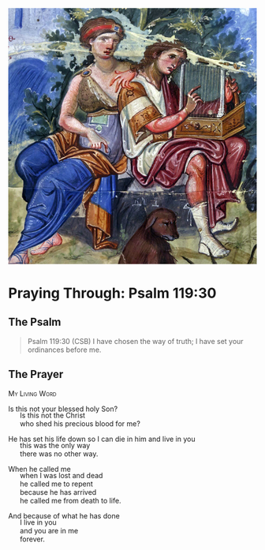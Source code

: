 <img class="intro-right" src="art-paris-psalter.jpg">

<style>
  li {list-style-type: none;}
  p + ul {
    margin-top: -18px;
}
</style>

# Praying Through: Psalm 119:30

## The Psalm

>Psalm 119:30 (CSB) I have chosen the way of truth; I have set your ordinances before me.

## The Prayer

<div style="font-variant: small-caps;">
My Living Word
</div>

Is this not your blessed holy Son?  
* Is this not the Christ  
* who shed his precious blood for me?

He has set his life down so I can die in him and live in you  
* this was the only way  
* there was no other way.

When he called me  
* when I was lost and dead  
* he called me to repent  
* because he has arrived  
* he called me from death to life.

And because of what he has done  
* I live in you  
* and you are in me  
* forever.
